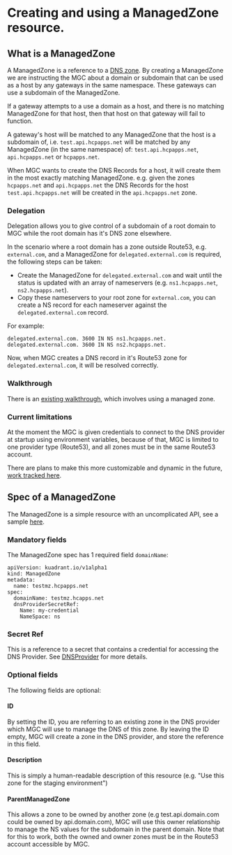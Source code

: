 # Creating and using a ManagedZone resource.

## What is a ManagedZone
A ManagedZone is a reference to a [DNS zone](https://en.wikipedia.org/wiki/DNS_zone). 
By creating a ManagedZone we are instructing the MGC about a domain or subdomain that can be used as a host by any gateways in the same namespace.
These gateways can use a subdomain of the ManagedZone.

If a gateway attempts to a use a domain as a host, and there is no matching ManagedZone for that host, then that host on that gateway will fail to function.

A gateway's host will be matched to any ManagedZone that the host is a subdomain of, i.e. `test.api.hcpapps.net` will be matched by any ManagedZone (in the same namespace) of: `test.api.hcpapps.net`, `api.hcpapps.net` or `hcpapps.net`.

When MGC wants to create the DNS Records for a host, it will create them in the most exactly matching ManagedZone.
e.g. given the zones `hcpapps.net` and `api.hcpapps.net` the DNS Records for the host `test.api.hcpapps.net` will be created in the `api.hcpapps.net` zone.

### Delegation
Delegation allows you to give control of a subdomain of a root domain to MGC while the root domain has it's DNS zone elsewhere.

In the scenario where a root domain has a zone outside Route53, e.g. `external.com`, and a ManagedZone for `delegated.external.com` is required, the following steps can be taken:
- Create the ManagedZone for `delegated.external.com` and wait until the status is updated with an array of nameservers (e.g. `ns1.hcpapps.net`, `ns2.hcpapps.net`). 
- Copy these nameservers to your root zone for `external.com`, you can create a NS record for each nameserver against the `delegated.external.com` record.

For example:
```
delegated.external.com. 3600 IN NS ns1.hcpapps.net.
delegated.external.com. 3600 IN NS ns2.hcpapps.net.
```

Now, when MGC creates a DNS record in it's Route53 zone for `delegated.external.com`, it will be resolved correctly.
### Walkthrough
There is an [existing walkthrough](../how-to/multicluster-gateways-walkthrough.md), which involves using a managed zone.

### Current limitations
At the moment the MGC is given credentials to connect to the DNS provider at startup using environment variables, because of that, MGC is limited to one provider type (Route53), and all zones must be in the same Route53 account.

There are plans to make this more customizable and dynamic in the future, [work tracked here](https://github.com/Kuadrant/multicluster-gateway-controller/issues/228).

## Spec of a ManagedZone
The ManagedZone is a simple resource with an uncomplicated API, see a sample [here](../../config/samples/kuadrant.io_v1alpha1_managedzone.yaml).

### Mandatory fields
The ManagedZone spec has 1 required field `domainName`:
```asciidoc
apiVersion: kuadrant.io/v1alpha1
kind: ManagedZone
metadata:
  name: testmz.hcpapps.net
spec:
  domainName: testmz.hcapps.net
  dnsProviderSecretRef:
    Name: my-credential
    NameSpace: ns
```

### Secret Ref

This is a reference to a secret that contains a credential for accessing the DNS Provider. See [DNSProvider](dns-provider.md) for more details.

### Optional fields
The following fields are optional:
#### ID
By setting the ID, you are referring to an existing zone in the DNS provider which MGC will use to manage the DNS of this zone.
By leaving the ID empty, MGC will create a zone in the DNS provider, and store the reference in this field.

#### Description
This is simply a human-readable description of this resource (e.g. "Use this zone for the staging environment")

#### ParentManagedZone
This allows a zone to be owned by another zone (e.g test.api.domain.com could be owned by api.domain.com), MGC will use this owner relationship to manage the NS values for the subdomain in the parent domain.
Note that for this to work, both the owned and owner zones must be in the Route53 account accessible by MGC.
